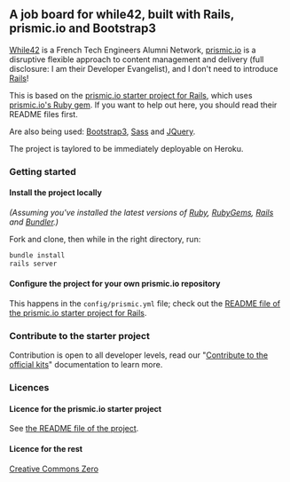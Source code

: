 ## A job board for while42, built with Rails, prismic.io and Bootstrap3

[While42](http://while42.org/) is a French Tech Engineers Alumni Network, [prismic.io](http://prismic.io) is a disruptive flexible approach to content management and delivery (full disclosure: I am their Developer Evangelist), and I don't need to introduce [Rails](http://rubyonrails.org/)!

This is based on the [prismic.io starter project for Rails](https://github.com/prismicio/ruby-rails-starter), which uses [prismic.io's Ruby gem](https://github.com/prismicio/ruby-kit). If you want to help out here, you should read their README files first.

Are also being used: [Bootstrap3](http://getbootstrap.com/), [Sass](http://sass-lang.com/) and [JQuery](http://jquery.com/).

The project is taylored to be immediately deployable on Heroku.

### Getting started

#### Install the project locally

*(Assuming you've installed the latest versions of [Ruby](https://www.ruby-lang.org/en/downloads/), [RubyGems](http://rubygems.org/pages/download), [Rails](http://rubyonrails.org/download) and [Bundler](http://bundler.io/).)*

Fork and clone, then while in the right directory, run:
```bash
bundle install
rails server
```

#### Configure the project for your own prismic.io repository

This happens in the ```config/prismic.yml``` file; check out the [README file of the prismic.io starter project for Rails](https://github.com/prismicio/ruby-rails-starter).

### Contribute to the starter project

Contribution is open to all developer levels, read our "[Contribute to the official kits](https://developers.prismic.io/documentation/UszOeAEAANUlwFpp/contribute-to-the-official-kits)" documentation to learn more.

### Licences

#### Licence for the prismic.io starter project

See [the README file of the project](https://github.com/prismicio/ruby-rails-starter).

#### Licence for the rest

[Creative Commons Zero](http://creativecommons.org/choose/zero/)
